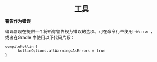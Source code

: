 <center><font size="5"><b>工具</b></font></center>

**警告作为错误**

编译器现在提供一个将所有警告视为错误的选项。可在命令行中使用 `-Werror` ，或者在Gradle 中使用以下代码片段：

```
compileKotlin {
	  kotlinOptions.allWarningsAsErrors = true
}
```

